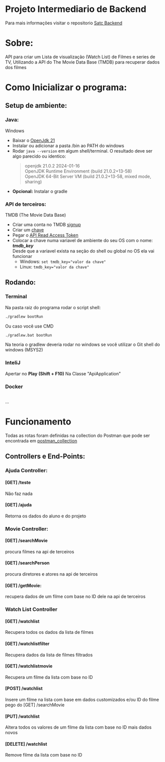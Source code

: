 # Projeto Intermediario de Backend
Para mais informações visitar o repositorio 
[Satc Backend](https://github.com/thiagolarangeiras/backend)

# Sobre:
API para criar um Lista de visualização (Watch List) de Filmes e series de TV, Utilizando a API do The Movie Data Base (TMDB) para recuperar dados dos filmes 

# Como Inicializar o programa:    

## Setup de ambiente:

### Java:

Windows
* Baixar o [OpenJdk 21](https://jdk.java.net/21/)
* Instalar ou adicionar a pasta /bin ao PATH do windows
* Rodar `java --version` em algum shell/terminal. O resultado deve ser algo parecido ou identico:  
    > openjdk 21.0.2 2024-01-16     
    > OpenJDK Runtime Environment (build 21.0.2+13-58)      
    > OpenJDK 64-Bit Server VM (build 21.0.2+13-58, mixed mode, sharing)    
* **Opcional:** Instalar o gradle

### API de terceiros:

TMDB (The Movie Data Base)
* Criar uma conta no TMDB [signup](https://www.themoviedb.org/signup)
* Criar um [chave](https://www.themoviedb.org/settings/api)
* Pegar o [API Read Access Token](https://www.themoviedb.org/settings/api)
* Colocar a chave numa variavel de ambiente do seu OS com o nome: ***tmdb_key***    
  Desde que a variavel exista na seção do shell ou global no OS ela vai funcionar
  * Windows: ```set tmdb_key="valor da chave"```
  * Linux: ```tmdb_key="valor da chave"```

## Rodando:

### Terminal
Na pasta raiz do programa rodar o script shell:
```sh
./gradlew bootRun
```
Ou caso você use CMD
```sh
./gradlew.bat bootRun
```
Na teoria o gradlew deveria rodar no windows se você utilizar o Git shell do windows (MSYS2)    

### InteliJ 
Apertar no **Play** **(Shift + F10)** Na Classe "ApiApplication"

### Docker
```sh

```
...


# Funcionamento
Todas as rotas foram definidas na collection do Postman que pode ser encontrada em [postman_collection](./postman_collection.json)

## Controllers e End-Points:

### Ajuda Controller:

#### [GET] /teste
Não faz nada 

#### [GET] /ajuda
Retorna os dados do aluno e do projeto

### Movie Controller:

#### [GET] /searchMovie    
procura filmes na api de terceiros
    
#### [GET] /searchPerson
procura diretores e atores na api de terceiros

#### [GET] /getMovie:     
recupera dados de um filme com base no ID dele na api de terceiros

### Watch List Controller

#### [GET] /watchlist
Recupera todos os dados da lista de filmes

#### [GET] /watchlistfilter
Recupera dados da lista de filmes filtrados

#### [GET] /watchlistmovie
Recupera um filme da lista com base no ID

#### [POST] /watchlist
Insere um filme na lista com base em dados customizados e/ou ID do filme pego do [GET] /searchMovie

#### [PUT] /watchlist 
Altera todos os valores de um filme da lista com base no ID mais dados novos

#### [DELETE] /watchlist
Remove filme da lista com base no ID
